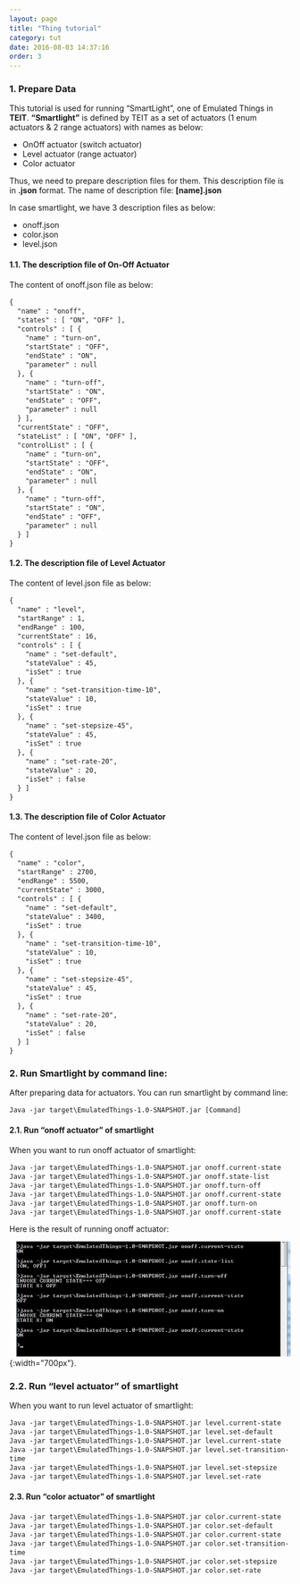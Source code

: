 ```yaml
---
layout: page
title: "Thing tutorial"
category: tut
date: 2016-08-03 14:37:16
order: 3
---
```


### 1. Prepare Data

This tutorial is used for running “SmartLight”, one of Emulated  Things in **TEIT**. **“Smartlight”** is defined by TEIT as a set of actuators (1 enum actuators & 2 range actuators) with names as below: 
* OnOff actuator (switch actuator)
* Level actuator (range actuator)
* Color actuator

Thus, we need to prepare description files for them. This description file is in **.json** format. The name of description file: **[name].json**

In case smartlight, we have 3 description files as below: 
* onoff.json 
* color.json
* level.json

#### 1.1. The description file of On-Off Actuator 

The content of onoff.json file as below: 

    {
      "name" : "onoff",
      "states" : [ "ON", "OFF" ],
      "controls" : [ {
        "name" : "turn-on",
        "startState" : "OFF",
        "endState" : "ON",
        "parameter" : null
      }, {
        "name" : "turn-off",
        "startState" : "ON",
        "endState" : "OFF",
        "parameter" : null
      } ],
      "currentState" : "OFF",
      "stateList" : [ "ON", "OFF" ],
      "controlList" : [ {
        "name" : "turn-on",
        "startState" : "OFF",
        "endState" : "ON",
        "parameter" : null
      }, {
        "name" : "turn-off",
        "startState" : "ON",
        "endState" : "OFF",
        "parameter" : null
      } ]
    }

#### 1.2. The description file of Level Actuator

The content of level.json file as below: 

    {
      "name" : "level",
      "startRange" : 1,
      "endRange" : 100,
      "currentState" : 16,
      "controls" : [ {
        "name" : "set-default",
        "stateValue" : 45,
        "isSet" : true
      }, {
        "name" : "set-transition-time-10", 
        "stateValue" : 10, 
        "isSet" : true
      }, {
        "name" : "set-stepsize-45", 
        "stateValue" : 45,
        "isSet" : true
      }, {
        "name" : "set-rate-20",
        "stateValue" : 20,
        "isSet" : false
      } ]
    }

#### 1.3. The description file of Color Actuator

The content of level.json file as below: 

    {
      "name" : "color",
      "startRange" : 2700,
      "endRange" : 5500,
      "currentState" : 3000,
      "controls" : [ {
        "name" : "set-default",
        "stateValue" : 3400,
        "isSet" : true
      }, {
        "name" : "set-transition-time-10",
        "stateValue" : 10,
        "isSet" : true
      }, {
        "name" : "set-stepsize-45",
        "stateValue" : 45,
        "isSet" : true
      }, {
        "name" : "set-rate-20",
        "stateValue" : 20,
        "isSet" : false
      } ]
    }

### 2. Run Smartlight by command line: 

After preparing data for actuators. You can run smartlight by command line: 

    Java -jar target\EmulatedThings-1.0-SNAPSHOT.jar [Command]

#### 2.1. Run “onoff actuator” of smartlight 

When you want to run onoff actuator of smartlight:

    Java -jar target\EmulatedThings-1.0-SNAPSHOT.jar onoff.current-state
    Java -jar target\EmulatedThings-1.0-SNAPSHOT.jar onoff.state-list
    Java -jar target\EmulatedThings-1.0-SNAPSHOT.jar onoff.turn-off
    Java -jar target\EmulatedThings-1.0-SNAPSHOT.jar onoff.current-state
    Java -jar target\EmulatedThings-1.0-SNAPSHOT.jar onoff.turn-on
    Java -jar target\EmulatedThings-1.0-SNAPSHOT.jar onoff.current-state
	
Here is the result of running onoff actuator:

![OnOff Actuator](../images/onoffSmartLight.png "Run switch  actuator of smartlight"){:width="700px"}.

### 2.2. Run “level actuator” of smartlight

When you want to run level actuator of smartlight:

    Java -jar target\EmulatedThings-1.0-SNAPSHOT.jar level.current-state
    Java -jar target\EmulatedThings-1.0-SNAPSHOT.jar level.set-default
    Java -jar target\EmulatedThings-1.0-SNAPSHOT.jar level.current-state
    Java -jar target\EmulatedThings-1.0-SNAPSHOT.jar level.set-transition-time
    Java -jar target\EmulatedThings-1.0-SNAPSHOT.jar level.set-stepsize
    Java -jar target\EmulatedThings-1.0-SNAPSHOT.jar level.set-rate
	
#### 2.3. Run “color actuator” of smartlight

    Java -jar target\EmulatedThings-1.0-SNAPSHOT.jar color.current-state
    Java -jar target\EmulatedThings-1.0-SNAPSHOT.jar color.set-default
    Java -jar target\EmulatedThings-1.0-SNAPSHOT.jar color.current-state
    Java -jar target\EmulatedThings-1.0-SNAPSHOT.jar color.set-transition-time
    Java -jar target\EmulatedThings-1.0-SNAPSHOT.jar color.set-stepsize
    Java -jar target\EmulatedThings-1.0-SNAPSHOT.jar color.set-rate


